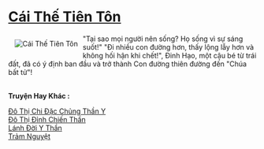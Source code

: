 <a href="https://truyentiki.com/cai-the-tien-ton.30824/" title="Cái Thế Tiên Tôn"><h1>Cái Thế Tiên Tôn</h1></a><div style="display:table"><img align="right" style="float: left; padding: 10px;" src="https://truyentiki.com/a/img/str/src/30824.jpg" alt="Cái Thế Tiên Tôn">"Tại sao mọi người nên sống? Họ sống vì sự sáng suốt!" "Đi nhiều con đường hơn, thấy lộng lẫy hơn và không hối hận khi chết!", Đinh Hạo, một cậu bé từ trái đất, đã có ý định ban đầu và trở thành Con đường thiên đường đến "Chúa bất tử"!</div><p><br><b>Truyện Hay Khác :</b></p><a href="https://truyentiki.com/do-thi-chi-dac-chung-than-y.30823/" alt="Đô Thị Chi Đặc Chủng Thần Y">Đô Thị Chi Đặc Chủng Thần Y</a><br/><a href="https://truyentiki.wordpress.com/2020/06/08/do-thi-dinh-chien-than/" alt="Đô Thị Đỉnh Chiến Thần">Đô Thị Đỉnh Chiến Thần</a><br/><a href="https://github.com/nownovels/top500/tree/master/truyenhay/33793/" alt="Lánh Đời Y Thần">Lánh Đời Y Thần</a><br/><a href="https://github.com/nownovels/top500/tree/master/truyenhay/33522/" alt="Trảm Nguyệt">Trảm Nguyệt</a><br/>